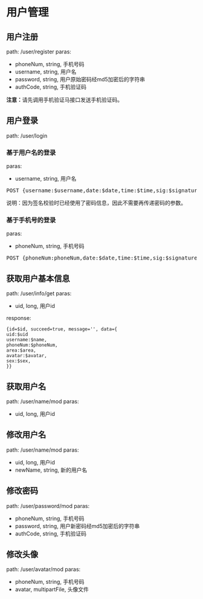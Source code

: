 # 用户管理
## 用户注册
path: /user/register
paras:

* phoneNum, string, 手机号码
* username, string, 用户名
* password, string, 用户原始密码经md5加密后的字符串
* authCode, string, 手机验证码

<strong>注意：</strong>请先调用手机验证马接口发送手机验证码。
## 用户登录
path: /user/login
### 基于用户名的登录
paras:

* username, string, 用户名

<pre>POST {username:$username,date:$date,time:$time,sig:$signature}</pre>
说明：因为签名校验时已经使用了密码信息，因此不需要再传递密码的参数。
### 基于手机号的登录
paras:

* phoneNum, string, 手机号码

<pre>POST {phoneNum:phoneNum,date:$date,time:$time,sig:$signature}</pre>
## 获取用户基本信息
path: /user/info/get
paras:

* uid, long, 用户id

response:

```
{id=$id, succeed=true, message='', data={
uid:$uid
username:$name,
phoneNum:$phoneNum,
area:$area,
avatar:$avatar,
sex:$sex,
}}
```

## 获取用户名
path: /user/name/mod
paras:

* uid, long, 用户id

## 修改用户名
path: /user/name/mod
paras:

* uid, long, 用户id
* newName, string, 新的用户名

## 修改密码
path: /user/password/mod
paras:

* phoneNum, string, 手机号码
* password, string, 用户新密码经md5加密后的字符串
* authCode, string, 手机验证码

## 修改头像
path: /user/avatar/mod
paras:

* phoneNum, string, 手机号码
* avatar, multipartFile, 头像文件
